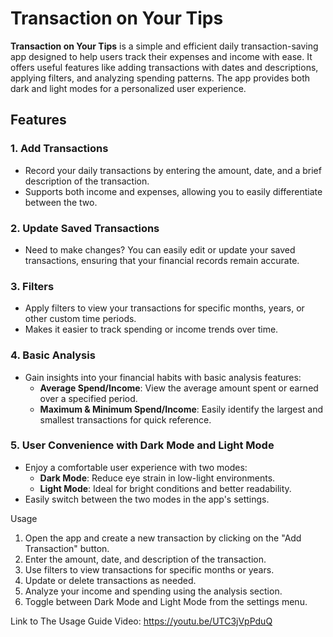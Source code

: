 # Transaction on Your Tips

**Transaction on Your Tips** is a simple and efficient daily transaction-saving app designed to help users track their expenses and income with ease. It offers useful features like adding transactions with dates and descriptions, applying filters, and analyzing spending patterns. The app provides both dark and light modes for a personalized user experience.

## Features

### 1. Add Transactions
- Record your daily transactions by entering the amount, date, and a brief description of the transaction.
- Supports both income and expenses, allowing you to easily differentiate between the two.

### 2. Update Saved Transactions
- Need to make changes? You can easily edit or update your saved transactions, ensuring that your financial records remain accurate.

### 3. Filters
- Apply filters to view your transactions for specific months, years, or other custom time periods.
- Makes it easier to track spending or income trends over time.

### 4. Basic Analysis
- Gain insights into your financial habits with basic analysis features:
  - **Average Spend/Income**: View the average amount spent or earned over a specified period.
  - **Maximum & Minimum Spend/Income**: Easily identify the largest and smallest transactions for quick reference.

### 5. User Convenience with Dark Mode and Light Mode
- Enjoy a comfortable user experience with two modes:
  - **Dark Mode**: Reduce eye strain in low-light environments.
  - **Light Mode**: Ideal for bright conditions and better readability.
- Easily switch between the two modes in the app's settings.


Usage
1. Open the app and create a new transaction by clicking on the "Add Transaction" button.
2. Enter the amount, date, and description of the transaction.
3. Use filters to view transactions for specific months or years.
4. Update or delete transactions as needed.
5. Analyze your income and spending using the analysis section.
6. Toggle between Dark Mode and Light Mode from the settings menu.

Link to The Usage Guide Video: https://youtu.be/UTC3jVpPduQ
